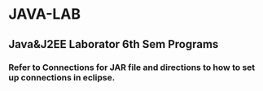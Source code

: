 # JAVA-LAB
## Java&J2EE Laborator 6th Sem Programs

### Refer to Connections for JAR file and directions to how to set up connections in eclipse.
